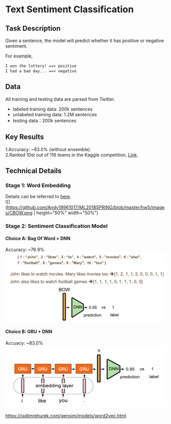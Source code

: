 Text Sentiment Classification 
==
## Task Description
Given a sentence, the model will predict whether it has positive or negative sentiment.  

For example,
```
I won the lottery! ==> positive
I had a bad day... ==> negative
```

## Data
All training and testing data are parsed from Twitter.
  - labeled training data: 200k sentences  
  - unlabeled training data: 1.2M sentences    
  - testing data：200k sentences  

## Key Results
1.Accuracy: ~83.0% (without ensemble).  
2.Ranked 10st out of 116 teams in the Kaggle competition. [Link](https://www.kaggle.com/c/ml-2018spring-hw5/leaderboard).

## Technical Details
### Stage 1: Word Embedding
Details can be referred to [here](https://radimrehurek.com/gensim/models/word2vec.html).  
![](https://github.com/Andy19961017/ML2018SPRING/blob/master/hw5/images/CBOW.png | height="50%" width="50%")  

### Stage 2: Sentiment Classification Model  
#### Choice A: Bag Of Word + DNN   
Accuracy: ~76.9%   
![alt text](https://github.com/Andy19961017/ML2018SPRING/blob/master/hw5/images/BOW.png)

#### Choice B: GRU + DNN  
Accuacy: ~83.0%  
![alt text](https://github.com/Andy19961017/ML2018SPRING/blob/master/hw5/images/GRU.png)  




https://radimrehurek.com/gensim/models/word2vec.html
